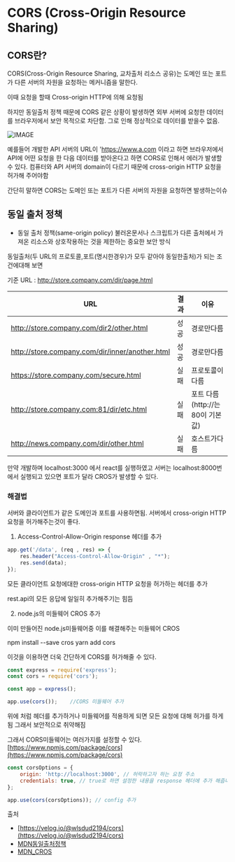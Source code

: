 # CORS (Cross-Origin Resource Sharing)

## CORS란?

CORS(Cross-Origin Resource Sharing, 교차출처 리소스 공유)는 도메인 또는 포트가 다른 서버의 자원을 요청하는 메커니즘을 말한다.

이때 요청을 할때 Cross-origin HTTP에 의해 요청됨

하지만 동일출처 정책 때문에 CORS 같은 상황이 발생하면 외부 서버에 요청한 데이터를 브라우저에서 보안 목적으로 차단함. 그로 인해 정상적으로 데이터를 받을수 없음.

![IMAGE](https://mdn.mozillademos.org/files/14295/CORS_principle.png)

예를들어 개발한 API 서버의 URL이 'https://www.a.com 이라고 하면 브라우저에서 API에 어떤 요청을 한 다음 데이터를 받아온다고 하면 CORS로 인해서 에러가 발생할 수 있다.
컴퓨터와 API 서버의 domain이 다르기 때문에 cross-origin HTTP 요청을 허가해 주어야함

 
간단히 말하면 CORS는 도메인 또는 포트가 다른 서버의 자원을 요청하면 발생하는이슈

## 동일 출처 정책

+ 동일 출처 정책(same-origin policy)
불러온문서나 스크립트가 다른 출처에서 가져온 리소스와 상호작용하는 것을 제한하는 중요한 보안 방식

동일출처(두 URL의 프로토콜,포트(명시한경우)가 모두 같아야 동일한출처)가 되는 조건에대해 보면

기준 URL : http://store.company.com/dir/page.html

|URL|결과|이유|
|-----------------|-----|------------|
|http://store.company.com/dir2/other.html|성공|경로만다름|
|http://store.company.com/dir/inner/another.html|성공|경로만다름|
|https://store.company.com/secure.html|실패|프로토콜이다름|
|http://store.company.com:81/dir/etc.html|실패|포트 다름 (http://는 80이 기본값)|
|http://news.company.com/dir/other.html|실패|호스트가다름|


만약 개발하며 localhost:3000 에서 react를 실행하였고 서버는 localhost:8000번에서 실행되고 있으면 포트가 달라 CROS가 발생할 수 있다.

### 해결법

서버와 클라이언트가 같은 도메인과 포트를 사용하면됨.
서버에서 cross-origin HTTP요청을 허가해주는것이 좋다.

1. Access-Control-Allow-Origin response 헤더를 추가

```js
app.get('/data', (req , res) => {
    res.header("Access-Control-Allow-Origin" , "*");
    res.send(data);
});
```
모든 클라이언트 요청에대한 cross-origin HTTP 요청을 허가하는 헤더를 추가

rest.api의 모든 응답에 일일히 추가해주기는 힘듬

2. node.js의 미들웨어 CROS 추가

이미 만들어진 node.js미들웨어중 이를 해결해주는 미들웨어 CROS

npm install --save cros
yarn add cors

이것을 이용하면 더욱 간단하게 CORS를 허가해줄 수 있다.

```js
const express = require('express');
const cors = require('cors');

const app = express();

app.use(cors());    //CORS 미들웨어 추가

```

위에 처럼 헤더를 추가하거나 미들웨어를 적용하게 되면 모든 요청에 대해 허가를 하게됨
그래서 보안적으로 취약해짐

그래서 CORS미들웨어는 여러가지를 설정할 수 있다.
[https://www.npmjs.com/package/cors](https://www.npmjs.com/package/cors)

```js
const corsOptions = {
    origin: 'http://localhost:3000', // 허락하고자 하는 요청 주소
    credentials: true, // true로 하면 설정한 내용을 response 헤더에 추가 해줍니다.
};

app.use(cors(corsOptions)); // config 추가
```



출처
+ [https://velog.io/@wlsdud2194/cors](https://velog.io/@wlsdud2194/cors)
+ [MDN동일출처정책](https://developer.mozilla.org/ko/docs/Web/Security/Same-origin_policy)
+ [MDN_CROS](https://developer.mozilla.org/ko/docs/Web/HTTP/CORS)